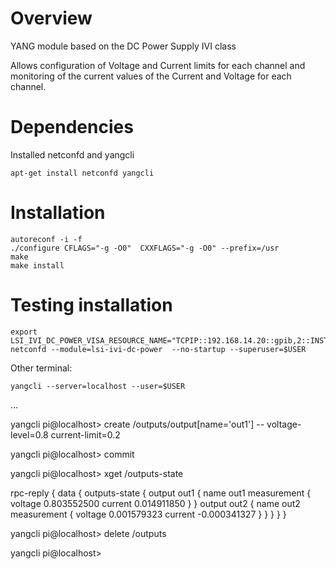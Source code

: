 # Overview

YANG module based on the DC Power Supply IVI class

Allows configuration of Voltage and Current limits for each channel and
monitoring of the current values of the Current and Voltage for each channel.


# Dependencies
Installed netconfd and yangcli
```
apt-get install netconfd yangcli
```

# Installation
```
autoreconf -i -f
./configure CFLAGS="-g -O0"  CXXFLAGS="-g -O0" --prefix=/usr
make
make install
```

# Testing installation
```
export LSI_IVI_DC_POWER_VISA_RESOURCE_NAME="TCPIP::192.168.14.20::gpib,2::INSTR"
netconfd --module=lsi-ivi-dc-power  --no-startup --superuser=$USER
```

Other terminal:
```
yangcli --server=localhost --user=$USER
```
...

 yangcli pi@localhost> create /outputs/output[name='out1'] -- voltage-level=0.8 current-limit=0.2
 
 yangcli pi@localhost> commit
 
 yangcli pi@localhost> xget /outputs-state
 
 rpc-reply {
   data {
     outputs-state {
       output out1 {
         name out1
         measurement {
           voltage 0.803552500
           current 0.014911850
         }
       }
       output out2 {
         name out2
         measurement {
           voltage 0.001579323
           current -0.000341327
         }
       }
     }
   }
 }
 
 yangcli pi@localhost> delete /outputs
 
 yangcli pi@localhost>

